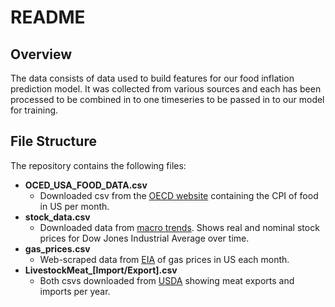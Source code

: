 # README

## Overview

The data consists of data used to build features for our food inflation prediction model. It was collected from various sources and each has been processed to be combined in to one timeseries to be passed in to our model for training.

## File Structure

The repository contains the following files:

- **OCED_USA_FOOD_DATA.csv**
    - Downloaded csv from the [OECD website](https://data.oecd.org/interest/long-term-interest-rates.htm) containing the CPI of food in US per month.
- **stock_data.csv**
    - Downloaded data from [macro trends](https://www.macrotrends.net/1319/dow-jones-100-year-historical-chart). Shows real and nominal stock prices for Dow Jones Industrial Average over time.
- **gas_prices.csv** 
    - Web-scraped data from [EIA](https://www.eia.gov/dnav/pet/hist/LeafHandler.ashx?n=pet&s=emm_epmr_pte_nus_dpg&f=m) of gas prices in US each month.
- **LivestockMeat_[Import/Export].csv**
    - Both csvs downloaded from [USDA](https://www.ers.usda.gov/data-products/livestock-and-meat-international-trade-data/livestock-and-meat-international-trade-data/#Monthly%20U.S.%20Livestock%20and%20Meat%20Trade%20by%20Country) showing meat exports and imports per year.
    


